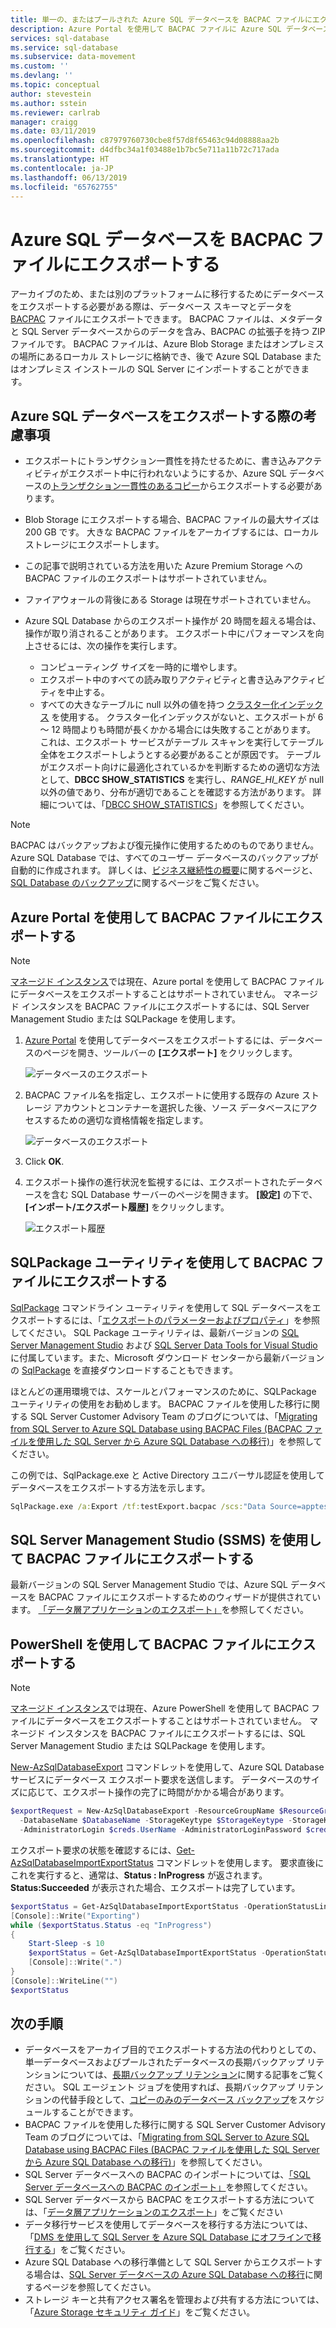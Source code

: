 ```yaml
---
title: 単一の、またはプールされた Azure SQL データベースを BACPAC ファイルにエクスポートする | Microsoft Docs
description: Azure Portal を使用して BACPAC ファイルに Azure SQL データベースをエクスポートする
services: sql-database
ms.service: sql-database
ms.subservice: data-movement
ms.custom: ''
ms.devlang: ''
ms.topic: conceptual
author: stevestein
ms.author: sstein
ms.reviewer: carlrab
manager: craigg
ms.date: 03/11/2019
ms.openlocfilehash: c87979760730cbe8f57d8f65463c94d08888aa2b
ms.sourcegitcommit: d4dfbc34a1f03488e1b7bc5e711a11b72c717ada
ms.translationtype: HT
ms.contentlocale: ja-JP
ms.lasthandoff: 06/13/2019
ms.locfileid: "65762755"
---
```

# <a name="export-an-azure-sql-database-to-a-bacpac-file"></a>Azure SQL データベースを BACPAC ファイルにエクスポートする

アーカイブのため、または別のプラットフォームに移行するためにデータベースをエクスポートする必要がある際は、データベース スキーマとデータを [BACPAC](https://msdn.microsoft.com/library/ee210546.aspx#Anchor_4) ファイルにエクスポートできます。 BACPAC ファイルは、メタデータと SQL Server データベースからのデータを含み、BACPAC の拡張子を持つ ZIP ファイルです。 BACPAC ファイルは、Azure Blob Storage またはオンプレミスの場所にあるローカル ストレージに格納でき、後で Azure SQL Database またはオンプレミス インストールの SQL Server にインポートすることができます。

## <a name="considerations-when-exporting-an-azure-sql-database"></a>Azure SQL データベースをエクスポートする際の考慮事項

- エクスポートにトランザクション一貫性を持たせるために、書き込みアクティビティがエクスポート中に行われないようにするか、Azure SQL データベースの[トランザクション一貫性のあるコピー](sql-database-copy.md)からエクスポートする必要があります。
- Blob Storage にエクスポートする場合、BACPAC ファイルの最大サイズは 200 GB です。 大きな BACPAC ファイルをアーカイブするには、ローカル ストレージにエクスポートします。
- この記事で説明されている方法を用いた Azure Premium Storage への BACPAC ファイルのエクスポートはサポートされていません。
- ファイアウォールの背後にある Storage は現在サポートされていません。
- Azure SQL Database からのエクスポート操作が 20 時間を超える場合は、操作が取り消されることがあります。 エクスポート中にパフォーマンスを向上させるには、次の操作を実行します。

  - コンピューティング サイズを一時的に増やします。
  - エクスポート中のすべての読み取りアクティビティと書き込みアクティビティを中止する。
  - すべての大きなテーブルに null 以外の値を持つ [クラスター化インデックス](https://msdn.microsoft.com/library/ms190457.aspx) を使用する。 クラスター化インデックスがないと、エクスポートが 6 ～ 12 時間よりも時間が長くかかる場合には失敗することがあります。 これは、エクスポート サービスがテーブル スキャンを実行してテーブル全体をエクスポートしようとする必要があることが原因です。 テーブルがエクスポート向けに最適化されているかを判断するための適切な方法として、**DBCC SHOW_STATISTICS** を実行し、*RANGE_HI_KEY* が null 以外の値であり、分布が適切であることを確認する方法があります。 詳細については、「[DBCC SHOW_STATISTICS](https://msdn.microsoft.com/library/ms174384.aspx)」を参照してください。

> [!NOTE]
> BACPAC はバックアップおよび復元操作に使用するためのものでありません。 Azure SQL Database では、すべてのユーザー データベースのバックアップが自動的に作成されます。 詳しくは、[ビジネス継続性の概要](sql-database-business-continuity.md)に関するページと、[SQL Database のバックアップ](sql-database-automated-backups.md)に関するページをご覧ください。

## <a name="export-to-a-bacpac-file-using-the-azure-portal"></a>Azure Portal を使用して BACPAC ファイルにエクスポートする

> [!NOTE]
> [マネージド インスタンス](sql-database-managed-instance.md)では現在、Azure portal を使用して BACPAC ファイルにデータベースをエクスポートすることはサポートされていません。 マネージド インスタンスを BACPAC ファイルにエクスポートするには、SQL Server Management Studio または SQLPackage を使用します。

1. [Azure Portal](https://portal.azure.com) を使用してデータベースをエクスポートするには、データベースのページを開き、ツールバーの **[エクスポート]** をクリックします。

   ![データベースのエクスポート](./media/sql-database-export/database-export1.png)

2. BACPAC ファイル名を指定し、エクスポートに使用する既存の Azure ストレージ アカウントとコンテナーを選択した後、ソース データベースにアクセスするための適切な資格情報を指定します。

    ![データベースのエクスポート](./media/sql-database-export/database-export2.png)

3. Click **OK**.

4. エクスポート操作の進行状況を監視するには、エクスポートされたデータベースを含む SQL Database サーバーのページを開きます。 **[設定]** の下で、 **[インポート/エクスポート履歴]** をクリックします。

   ![エクスポート履歴](./media/sql-database-export/export-history.png)

## <a name="export-to-a-bacpac-file-using-the-sqlpackage-utility"></a>SQLPackage ユーティリティを使用して BACPAC ファイルにエクスポートする

[SqlPackage](https://docs.microsoft.com/sql/tools/sqlpackage) コマンドライン ユーティリティを使用して SQL データベースをエクスポートするには、「[エクスポートのパラメーターおよびプロパティ](https://docs.microsoft.com/sql/tools/sqlpackage#export-parameters-and-properties)」を参照してください。 SQL Package ユーティリティは、最新バージョンの [SQL Server Management Studio](https://msdn.microsoft.com/library/mt238290.aspx) および [SQL Server Data Tools for Visual Studio](https://msdn.microsoft.com/library/mt204009.aspx) に付属しています。また、Microsoft ダウンロード センターから最新バージョンの [SqlPackage](https://www.microsoft.com/download/details.aspx?id=53876) を直接ダウンロードすることもできます。

ほとんどの運用環境では、スケールとパフォーマンスのために、SQLPackage ユーティリティの使用をお勧めします。 BACPAC ファイルを使用した移行に関する SQL Server Customer Advisory Team のブログについては、「[Migrating from SQL Server to Azure SQL Database using BACPAC Files (BACPAC ファイルを使用した SQL Server から Azure SQL Database への移行)](https://blogs.msdn.microsoft.com/sqlcat/20../../migrating-from-sql-server-to-azure-sql-database-using-bacpac-files/)」を参照してください。

この例では、SqlPackage.exe と Active Directory ユニバーサル認証を使用してデータベースをエクスポートする方法を示します。

```cmd
SqlPackage.exe /a:Export /tf:testExport.bacpac /scs:"Data Source=apptestserver.database.windows.net;Initial Catalog=MyDB;" /ua:True /tid:"apptest.onmicrosoft.com"
```

## <a name="export-to-a-bacpac-file-using-sql-server-management-studio-ssms"></a>SQL Server Management Studio (SSMS) を使用して BACPAC ファイルにエクスポートする

最新バージョンの SQL Server Management Studio では、Azure SQL データベースを BACPAC ファイルにエクスポートするためのウィザードが提供されています。 [「データ層アプリケーションのエクスポート」](https://docs.microsoft.com/sql/relational-databases/data-tier-applications/export-a-data-tier-application)を参照してください。

## <a name="export-to-a-bacpac-file-using-powershell"></a>PowerShell を使用して BACPAC ファイルにエクスポートする

> [!NOTE]
> [マネージド インスタンス](sql-database-managed-instance.md)では現在、Azure PowerShell を使用して BACPAC ファイルにデータベースをエクスポートすることはサポートされていません。 マネージド インスタンスを BACPAC ファイルにエクスポートするには、SQL Server Management Studio または SQLPackage を使用します。

[New-AzSqlDatabaseExport](/powershell/module/az.sql/new-azsqldatabaseexport) コマンドレットを使用して、Azure SQL Database サービスにデータベース エクスポート要求を送信します。 データベースのサイズに応じて、エクスポート操作の完了に時間がかかる場合があります。

```powershell
$exportRequest = New-AzSqlDatabaseExport -ResourceGroupName $ResourceGroupName -ServerName $ServerName `
  -DatabaseName $DatabaseName -StorageKeytype $StorageKeytype -StorageKey $StorageKey -StorageUri $BacpacUri `
  -AdministratorLogin $creds.UserName -AdministratorLoginPassword $creds.Password
```

エクスポート要求の状態を確認するには、[Get-AzSqlDatabaseImportExportStatus](/powershell/module/az.sql/get-azsqldatabaseimportexportstatus) コマンドレットを使用します。 要求直後にこれを実行すると、通常は、**Status : InProgress** が返されます。 **Status:Succeeded** が表示された場合、エクスポートは完了しています。

```powershell
$exportStatus = Get-AzSqlDatabaseImportExportStatus -OperationStatusLink $exportRequest.OperationStatusLink
[Console]::Write("Exporting")
while ($exportStatus.Status -eq "InProgress")
{
    Start-Sleep -s 10
    $exportStatus = Get-AzSqlDatabaseImportExportStatus -OperationStatusLink $exportRequest.OperationStatusLink
    [Console]::Write(".")
}
[Console]::WriteLine("")
$exportStatus
```

## <a name="next-steps"></a>次の手順

- データベースをアーカイブ目的でエクスポートする方法の代わりとしての、単一データベースおよびプールされたデータベースの長期バックアップ リテンションについては、[長期バックアップ リテンション](sql-database-long-term-retention.md)に関する記事をご覧ください。 SQL エージェント ジョブを使用すれば、長期バックアップ リテンションの代替手段として、[コピーのみのデータベース バックアップ](https://docs.microsoft.com/sql/relational-databases/backup-restore/copy-only-backups-sql-server)をスケジュールすることができます。
- BACPAC ファイルを使用した移行に関する SQL Server Customer Advisory Team のブログについては、「[Migrating from SQL Server to Azure SQL Database using BACPAC Files (BACPAC ファイルを使用した SQL Server から Azure SQL Database への移行)](https://blogs.msdn.microsoft.com/sqlcat/2016/10/20/migrating-from-sql-server-to-azure-sql-database-using-bacpac-files/)」を参照してください。
- SQL Server データベースへの BACPAC のインポートについては、[「SQL Server データベースへの BACPAC のインポート」](https://msdn.microsoft.com/library/hh710052.aspx)を参照してください。
- SQL Server データベースから BACPAC をエクスポートする方法については、「[データ層アプリケーションのエクスポート](https://docs.microsoft.com/sql/relational-databases/data-tier-applications/export-a-data-tier-application)」をご覧ください
- データ移行サービスを使用してデータベースを移行する方法については、「[DMS を使用して SQL Server を Azure SQL Database にオフラインで移行する](../dms/tutorial-sql-server-to-azure-sql.md)」をご覧ください。
- Azure SQL Database への移行準備として SQL Server からエクスポートする場合は、[SQL Server データベースの Azure SQL Database への移行](sql-database-single-database-migrate.md)に関するページを参照してください。
- ストレージ キーと共有アクセス署名を管理および共有する方法については、「[Azure Storage セキュリティ ガイド](https://docs.microsoft.com/azure/storage/common/storage-security-guide)」をご覧ください。
